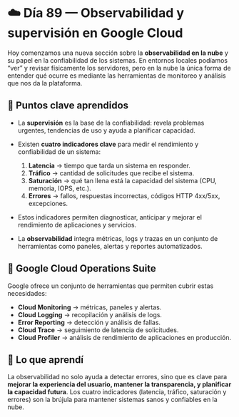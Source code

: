 # ☁️ Día 89 — Observabilidad y supervisión en Google Cloud

Hoy comenzamos una nueva sección sobre la **observabilidad en la nube** y su papel en la confiabilidad de los sistemas. En entornos locales podíamos “ver” y revisar físicamente los servidores, pero en la nube la única forma de entender qué ocurre es mediante las herramientas de monitoreo y análisis que nos da la plataforma.

## 🌟 Puntos clave aprendidos

- La **supervisión** es la base de la confiabilidad: revela problemas urgentes, tendencias de uso y ayuda a planificar capacidad.
- Existen **cuatro indicadores clave** para medir el rendimiento y confiabilidad de un sistema:

  1. **Latencia** → tiempo que tarda un sistema en responder.
  2. **Tráfico** → cantidad de solicitudes que recibe el sistema.
  3. **Saturación** → qué tan llena está la capacidad del sistema (CPU, memoria, IOPS, etc.).
  4. **Errores** → fallos, respuestas incorrectas, códigos HTTP 4xx/5xx, excepciones.

- Estos indicadores permiten diagnosticar, anticipar y mejorar el rendimiento de aplicaciones y servicios.
- La **observabilidad** integra métricas, logs y trazas en un conjunto de herramientas como paneles, alertas y reportes automatizados.

## 🔧 Google Cloud Operations Suite

Google ofrece un conjunto de herramientas que permiten cubrir estas necesidades:

- **Cloud Monitoring** → métricas, paneles y alertas.
- **Cloud Logging** → recopilación y análisis de logs.
- **Error Reporting** → detección y análisis de fallas.
- **Cloud Trace** → seguimiento de latencia de solicitudes.
- **Cloud Profiler** → análisis de rendimiento de aplicaciones en producción.

## 🚀 Lo que aprendí

La observabilidad no solo ayuda a detectar errores, sino que es clave para **mejorar la experiencia del usuario, mantener la transparencia, y planificar la capacidad futura**.
Los cuatro indicadores (latencia, tráfico, saturación y errores) son la brújula para mantener sistemas sanos y confiables en la nube.
